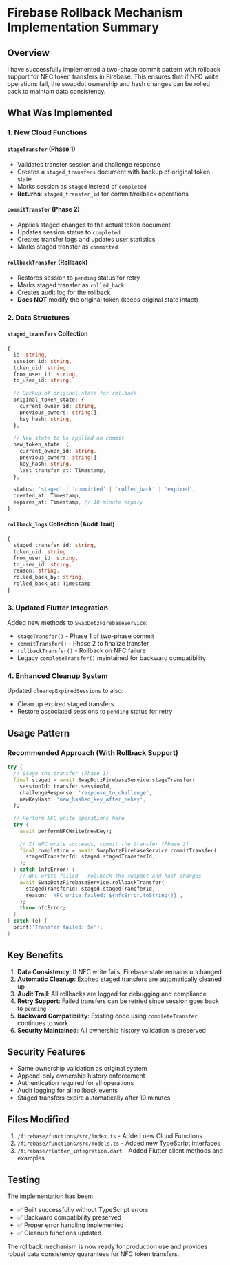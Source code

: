 # Firebase Rollback Mechanism Implementation Summary

## Overview

I have successfully implemented a two-phase commit pattern with rollback support for NFC token transfers in Firebase. This ensures that if NFC write operations fail, the swapdot ownership and hash changes can be rolled back to maintain data consistency.

## What Was Implemented

### 1. New Cloud Functions

#### `stageTransfer` (Phase 1)
- Validates transfer session and challenge response
- Creates a `staged_transfers` document with backup of original token state
- Marks session as `staged` instead of `completed`
- **Returns**: `staged_transfer_id` for commit/rollback operations

#### `commitTransfer` (Phase 2) 
- Applies staged changes to the actual token document
- Updates session status to `completed`
- Creates transfer logs and updates user statistics
- Marks staged transfer as `committed`

#### `rollbackTransfer` (Rollback)
- Restores session to `pending` status for retry
- Marks staged transfer as `rolled_back`
- Creates audit log for the rollback
- **Does NOT** modify the original token (keeps original state intact)

### 2. Data Structures

#### `staged_transfers` Collection
```typescript
{
  id: string,
  session_id: string,
  token_uid: string,
  from_user_id: string,
  to_user_id: string,
  
  // Backup of original state for rollback
  original_token_state: {
    current_owner_id: string,
    previous_owners: string[],
    key_hash: string,
  },
  
  // New state to be applied on commit
  new_token_state: {
    current_owner_id: string,
    previous_owners: string[],
    key_hash: string,
    last_transfer_at: Timestamp,
  },
  
  status: 'staged' | 'committed' | 'rolled_back' | 'expired',
  created_at: Timestamp,
  expires_at: Timestamp, // 10-minute expiry
}
```

#### `rollback_logs` Collection (Audit Trail)
```typescript
{
  staged_transfer_id: string,
  token_uid: string,
  from_user_id: string,
  to_user_id: string,
  reason: string,
  rolled_back_by: string,
  rolled_back_at: Timestamp,
}
```

### 3. Updated Flutter Integration

Added new methods to `SwapDotzFirebaseService`:

- `stageTransfer()` - Phase 1 of two-phase commit
- `commitTransfer()` - Phase 2 to finalize transfer
- `rollbackTransfer()` - Rollback on NFC failure
- Legacy `completeTransfer()` maintained for backward compatibility

### 4. Enhanced Cleanup System

Updated `cleanupExpiredSessions` to also:
- Clean up expired staged transfers
- Restore associated sessions to `pending` status for retry

## Usage Pattern

### Recommended Approach (With Rollback Support)

```dart
try {
  // Stage the transfer (Phase 1)
  final staged = await SwapDotzFirebaseService.stageTransfer(
    sessionId: transfer.sessionId,
    challengeResponse: 'response_to_challenge',
    newKeyHash: 'new_hashed_key_after_rekey',
  );
  
  // Perform NFC write operations here
  try {
    await performNFCWrite(newKey);
    
    // If NFC write succeeds, commit the transfer (Phase 2)
    final completion = await SwapDotzFirebaseService.commitTransfer(
      stagedTransferId: staged.stagedTransferId,
    );
  } catch (nfcError) {
    // NFC write failed - rollback the swapdot and hash changes
    await SwapDotzFirebaseService.rollbackTransfer(
      stagedTransferId: staged.stagedTransferId,
      reason: 'NFC write failed: ${nfcError.toString()}',
    );
    throw nfcError;
  }
} catch (e) {
  print('Transfer failed: $e');
}
```

## Key Benefits

1. **Data Consistency**: If NFC write fails, Firebase state remains unchanged
2. **Automatic Cleanup**: Expired staged transfers are automatically cleaned up
3. **Audit Trail**: All rollbacks are logged for debugging and compliance
4. **Retry Support**: Failed transfers can be retried since session goes back to `pending`
5. **Backward Compatibility**: Existing code using `completeTransfer` continues to work
6. **Security Maintained**: All ownership history validation is preserved

## Security Features

- Same ownership validation as original system
- Append-only ownership history enforcement
- Authentication required for all operations
- Audit logging for all rollback events
- Staged transfers expire automatically after 10 minutes

## Files Modified

1. `/firebase/functions/src/index.ts` - Added new Cloud Functions
2. `/firebase/functions/src/models.ts` - Added new TypeScript interfaces  
3. `/firebase/flutter_integration.dart` - Added Flutter client methods and examples

## Testing

The implementation has been:
- ✅ Built successfully without TypeScript errors
- ✅ Backward compatibility preserved
- ✅ Proper error handling implemented
- ✅ Cleanup functions updated

The rollback mechanism is now ready for production use and provides robust data consistency guarantees for NFC token transfers.